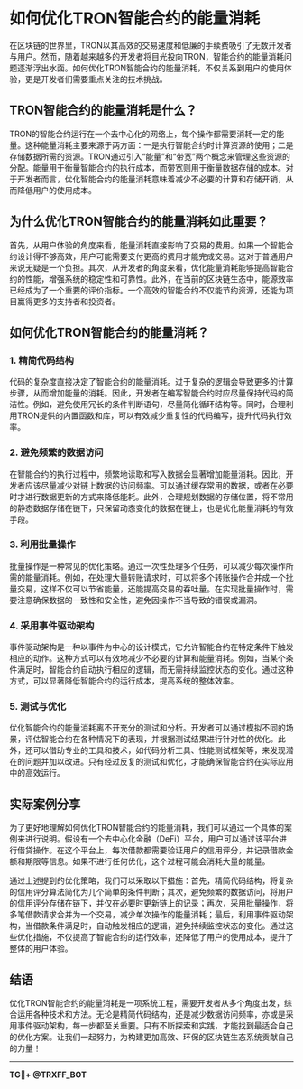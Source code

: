 # 如何优化TRON智能合约的能量消耗

在区块链的世界里，TRON以其高效的交易速度和低廉的手续费吸引了无数开发者与用户。然而，随着越来越多的开发者将目光投向TRON，智能合约的能量消耗问题逐渐浮出水面。如何优化TRON智能合约的能量消耗，不仅关系到用户的使用体验，更是开发者们需要重点关注的技术挑战。

## TRON智能合约的能量消耗是什么？

TRON的智能合约运行在一个去中心化的网络上，每个操作都需要消耗一定的能量。这种能量消耗主要来源于两方面：一是执行智能合约时计算资源的使用；二是存储数据所需的资源。TRON通过引入“能量”和“带宽”两个概念来管理这些资源的分配。能量用于衡量智能合约的执行成本，而带宽则用于衡量数据存储的成本。对于开发者而言，优化智能合约的能量消耗意味着减少不必要的计算和存储开销，从而降低用户的使用成本。

## 为什么优化TRON智能合约的能量消耗如此重要？

首先，从用户体验的角度来看，能量消耗直接影响了交易的费用。如果一个智能合约设计得不够高效，用户可能需要支付更高的费用才能完成交易。这对于普通用户来说无疑是一个负担。其次，从开发者的角度来看，优化能量消耗能够提高智能合约的性能，增强系统的稳定性和可靠性。此外，在当前的区块链生态中，能源效率已经成为了一个重要的评价指标。一个高效的智能合约不仅能节约资源，还能为项目赢得更多的支持者和投资者。

## 如何优化TRON智能合约的能量消耗？

### 1. 精简代码结构

代码的复杂度直接决定了智能合约的能量消耗。过于复杂的逻辑会导致更多的计算步骤，从而增加能量的消耗。因此，开发者在编写智能合约时应尽量保持代码的简洁性。例如，避免使用冗长的条件判断语句，尽量简化循环结构等。同时，合理利用TRON提供的内置函数和库，可以有效减少重复性的代码编写，提升代码执行效率。

### 2. 避免频繁的数据访问

在智能合约的执行过程中，频繁地读取和写入数据会显著增加能量消耗。因此，开发者应该尽量减少对链上数据的访问频率。可以通过缓存常用的数据，或者在必要时才进行数据更新的方式来降低能耗。此外，合理规划数据的存储位置，将不常用的静态数据存储在链下，只保留动态变化的数据在链上，也是优化能量消耗的有效手段。

### 3. 利用批量操作

批量操作是一种常见的优化策略。通过一次性处理多个任务，可以减少每次操作所需的能量消耗。例如，在处理大量转账请求时，可以将多个转账操作合并成一个批量交易，这样不仅可以节省能量，还能提高交易的吞吐量。在实现批量操作时，需要注意确保数据的一致性和安全性，避免因操作不当导致的错误或漏洞。

### 4. 采用事件驱动架构

事件驱动架构是一种以事件为中心的设计模式，它允许智能合约在特定条件下触发相应的动作。这种方式可以有效地减少不必要的计算和能量消耗。例如，当某个条件满足时，智能合约自动执行相应的逻辑，而无需持续监控状态的变化。通过这种方式，可以显著降低智能合约的运行成本，提高系统的整体效率。

### 5. 测试与优化

优化智能合约的能量消耗离不开充分的测试和分析。开发者可以通过模拟不同的场景，评估智能合约在各种情况下的表现，并根据测试结果进行针对性的优化。此外，还可以借助专业的工具和技术，如代码分析工具、性能测试框架等，来发现潜在的问题并加以改进。只有经过反复的测试和优化，才能确保智能合约在实际应用中的高效运行。

## 实际案例分享

为了更好地理解如何优化TRON智能合约的能量消耗，我们可以通过一个具体的案例来进行说明。假设有一个去中心化金融（DeFi）平台，用户可以通过该平台进行借贷操作。在这个平台上，每次借款都需要验证用户的信用评分，并记录借款金额和期限等信息。如果不进行任何优化，这个过程可能会消耗大量的能量。

通过上述提到的优化策略，我们可以采取以下措施：首先，精简代码结构，将复杂的信用评分算法简化为几个简单的条件判断；其次，避免频繁的数据访问，将用户的信用评分存储在链下，并仅在必要时更新链上的记录；再次，采用批量操作，将多笔借款请求合并为一个交易，减少单次操作的能量消耗；最后，利用事件驱动架构，当借款条件满足时，自动触发相应的逻辑，避免持续监控状态的变化。通过这些优化措施，不仅提高了智能合约的运行效率，还降低了用户的使用成本，提升了整体的用户体验。

## 结语

优化TRON智能合约的能量消耗是一项系统工程，需要开发者从多个角度出发，综合运用各种技术和方法。无论是精简代码结构，还是减少数据访问频率，亦或是采用事件驱动架构，每一步都至关重要。只有不断探索和实践，才能找到最适合自己的优化方案。让我们一起努力，为构建更加高效、环保的区块链生态系统贡献自己的力量！

---

**TG💪+ @TRXFF_BOT**